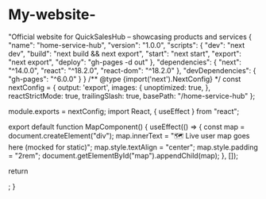 # My-website-
"Official website for QuickSalesHub – showcasing products and services
{
  "name": "home-service-hub",
  "version": "1.0.0",
  "scripts": {
    "dev": "next dev",
    "build": "next build && next export",
    "start": "next start",
    "export": "next export",
    "deploy": "gh-pages -d out"
  },
  "dependencies": {
    "next": "^14.0.0",
    "react": "^18.2.0",
    "react-dom": "^18.2.0"
  },
  "devDependencies": {
    "gh-pages": "^6.0.0"
  }
}
/** @type {import('next').NextConfig} */
const nextConfig = {
  output: 'export',
  images: {
    unoptimized: true,
  },
  reactStrictMode: true,
  trailingSlash: true,
  basePath: "/home-service-hub"
};

module.exports = nextConfig;
import React, { useEffect } from "react";

export default function MapComponent() {
  useEffect(() => {
    const map = document.createElement("div");
    map.innerText = "🗺️ Live user map goes here (mocked for static)";
    map.style.textAlign = "center";
    map.style.padding = "2rem";
    document.getElementById("map").appendChild(map);
  }, []);

  return <div id="map" />;
}
